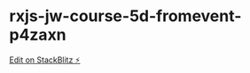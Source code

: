 # rxjs-jw-course-5d-fromevent-p4zaxn

[Edit on StackBlitz ⚡️](https://stackblitz.com/edit/rxjs-jw-course-5d-fromevent-p4zaxn)